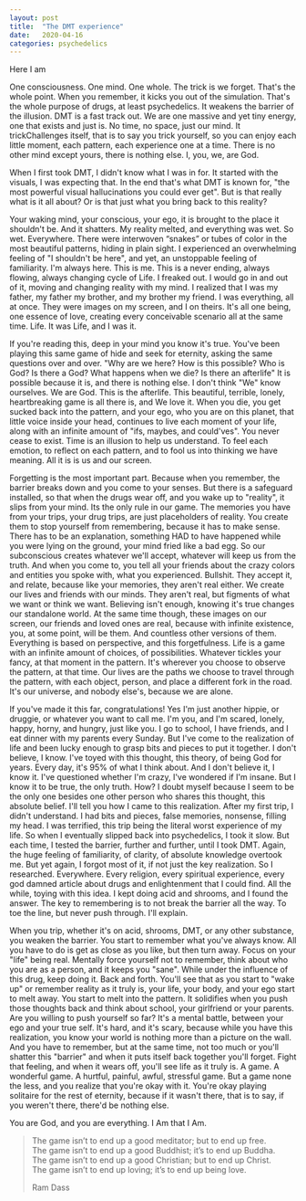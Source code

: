 ```yaml
---
layout: post
title:  "The DMT experience"
date:   2020-04-16
categories: psychedelics
---
```


Here I am

One consciousness. One mind. One whole. The trick is we forget. That's the whole point. When you remember, it kicks you out of the simulation. That's the whole purpose of drugs, at least psychedelics. It weakens the barrier of the illusion. DMT is a fast track out. We are one massive and yet tiny energy, one that exists and just is. No time, no space, just our mind. It trickChallenges itself, that is to say you trick yourself, so you can enjoy each little moment, each pattern, each experience one at a time. There is no other mind except yours, there is nothing else. I, you, we, are God.

When I first took DMT, I didn't know what I was in for. It started with the visuals, I was expecting that. In the end that's what DMT is known for, "the most powerful visual hallucinations you could ever get". But is that really what is it all about? Or is that just what you bring back to this reality?

Your waking mind, your conscious, your ego, it is brought to the place it shouldn't be. And it shatters. My reality melted, and everything was wet. So wet. Everywhere. There were interwoven “snakes” or tubes of color in the most beautiful patterns, hiding in plain sight. I experienced an overwhelming feeling of "I shouldn't be here", and yet, an unstoppable feeling of familiarity. I'm always here. This is me. This is a never ending, always flowing, always changing cycle of Life. I freaked out. I would go in and out of it, moving and changing reality with my mind. I realized that I was my father, my father my brother, and my brother my friend. I was everything, all at once. They were images on my screen, and I on theirs. It's all one being, one essence of love, creating every conceivable scenario all at the same time. Life. It was Life, and I was it.

If you're reading this, deep in your mind you know it's true. You've been playing this same game of hide and seek for eternity, asking the same questions over and over. "Why are we here? How is this possible? Who is God? Is there a God? What happens when we die? Is there an afterlife" It is possible because it is, and there is nothing else. I don't think "We" know ourselves. We are God. This is the afterlife. This beautiful, terrible, lonely, heartbreaking game is all there is, and We love it. When you die, you get sucked back into the pattern, and your ego, who you are on this planet, that little voice inside your head, continues to live each moment of your life, along with an infinite amount of "ifs, maybes, and could'ves". You never cease to exist. Time is an illusion to help us understand. To feel each emotion, to reflect on each pattern, and to fool us into thinking we have meaning. All it is is us and our screen.

Forgetting is the most important part. Because when you remember, the barrier breaks down and you come to your senses. But there is a safeguard installed, so that when the drugs wear off, and you wake up to "reality", it slips from your mind. Its the only rule in our game. The memories you have from your trips, your drug trips, are just placeholders of reality. You create them to stop yourself from remembering, because it has to make sense. There has to be an explanation, something HAD to have happened while you were lying on the ground, your mind fried like a bad egg. So our subconscious creates whatever we'll accept, whatever will keep us from the truth. And when you come to, you tell all your friends about the crazy colors and entities you spoke with, what you experienced. Bullshit. They accept it, and relate, because like your memories, they aren't real either. We create our lives and friends with our minds. They aren't real, but figments of what we want or think we want. Believing isn't enough, knowing it's true changes our standalone world. At the same time though, these images on our screen, our friends and loved ones are real, because with infinite existence, you, at some point, will be them. And countless other versions of them. Everything is based on perspective, and this forgetfulness. Life is a game with an infinite amount of choices, of possibilities. Whatever tickles your fancy, at that moment in the pattern. It's wherever you choose to observe the pattern, at that time. Our lives are the paths we choose to travel through the pattern, with each object, person, and place a different fork in the road. It's our universe, and nobody else's, because we are alone.

If you've made it this far, congratulations! Yes I'm just another hippie, or druggie, or whatever you want to call me. I'm you, and I'm scared, lonely, happy, horny, and hungry, just like you. I go to school, I have friends, and I eat dinner with my parents every Sunday. But I've come to the realization of life and been lucky enough to grasp bits and pieces to put it together. I don't believe, I know. I've toyed with this thought, this theory, of being God for years. Every day, it's 95% of what I think about. And I don't believe it, I know it. I've questioned whether I'm crazy, I've wondered if I'm insane. But I know it to be true, the only truth. How? I doubt myself because I seem to be the only one besides one other person who shares this thought, this absolute belief. I'll tell you how I came to this realization. After my first trip, I didn't understand. I had bits and pieces, false memories, nonsense, filling my head. I was terrified, this trip being the literal worst experience of my life. So when I eventually slipped back into psychedelics, I took it slow. But each time, I tested the barrier, further and further, until I took DMT. Again, the huge feeling of familiarity, of clarity, of absolute knowledge overtook me. But yet again, I forgot most of it, if not just the key realization. So I researched. Everywhere. Every religion, every spiritual experience, every god damned article about drugs and enlightenment that I could find. All the while, toying with this idea. I kept doing acid and shrooms, and I found the answer. The key to remembering is to not break the barrier all the way. To toe the line, but never push through. I'll explain.

When you trip, whether it's on acid, shrooms, DMT, or any other substance, you weaken the barrier. You start to remember what you've always know. All you have to do is get as close as you like, but then turn away. Focus on your "life" being real. Mentally force yourself not to remember, think about who you are as a person, and it keeps you "sane". While under the influence of this drug, keep doing it. Back and forth. You'll see that as you start to "wake up" or remember reality as it truly is, your life, your body, and your ego start to melt away. You start to melt into the pattern. It solidifies when you push those thoughts back and think about school, your girlfriend or your parents. Are you willing to push yourself so far? It's a mental battle, between your ego and your true self. It's hard, and it's scary, because while you have this realization, you know your world is nothing more than a picture on the wall. And you have to remember, but at the same time, not too much or you'll shatter this "barrier" and when it puts itself back together you'll forget. Fight that feeling, and when it wears off, you'll see life as it truly is. A game. A wonderful game. A hurtful, painful, awful, stressful game. But a game none the less, and you realize that you're okay with it. You're okay playing solitaire for the rest of eternity, because if it wasn't there, that is to say, if you weren't there, there'd be nothing else. 

You are God, and you are everything. I Am that I Am.

<blockquote>
The game isn’t to end up a good meditator; but to end up free.<br>
The game isn’t to end up a good Buddhist; it’s to end up Buddha.<br>
The game isn’t to end up a good Christian; but to end up Christ.<br>
The game isn’t to end up loving; it’s to end up being love.
<p>Ram Dass</p>
</blockquote>